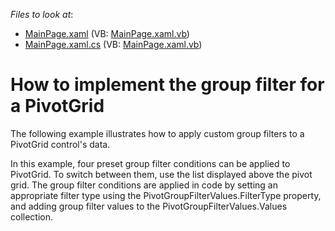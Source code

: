 <!-- default file list -->
*Files to look at*:

* [MainPage.xaml](./CS/DXPivotGrid_GroupFilter/MainPage.xaml) (VB: [MainPage.xaml.vb](./VB/DXPivotGrid_GroupFilter/MainPage.xaml.vb))
* [MainPage.xaml.cs](./CS/DXPivotGrid_GroupFilter/MainPage.xaml.cs) (VB: [MainPage.xaml.vb](./VB/DXPivotGrid_GroupFilter/MainPage.xaml.vb))
<!-- default file list end -->
# How to implement the group filter for a PivotGrid


<p>The following example illustrates how to apply custom group filters to a PivotGrid control's data.</p><p>In this example, four preset group filter conditions can be applied to PivotGrid. To switch between them, use the list displayed above the pivot grid. The group filter conditions are applied in code by setting an appropriate filter type using the PivotGroupFilterValues.FilterType property, and adding group filter values to the PivotGroupFilterValues.Values collection.</p><br />


<br/>


